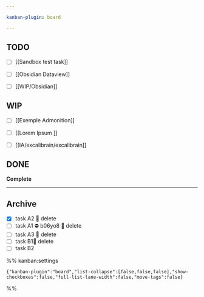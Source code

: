 ```yaml
---

kanban-plugin: board

---
```


## TODO

- [ ] [[Sandbox test task]]
- [ ] [[Obsidian Dataview]]
- [ ] [[WIP/Obsidian]]


## WIP

- [ ] [[Exemple Admonition]]
- [ ] [[Lorem Ipsum ]]
- [ ] [[IA/excalibrain/excalibrain]]


## DONE

**Complete**


***

## Archive

- [x] task A2 🏁 delete
- [ ] task A1 ⛔ b06yo8 🏁 delete
- [ ] task A3 🏁 delete
- [ ] task B1🏁 delete
- [ ] task B2

%% kanban:settings
```
{"kanban-plugin":"board","list-collapse":[false,false,false],"show-checkboxes":false,"full-list-lane-width":false,"move-tags":false}
```
%%